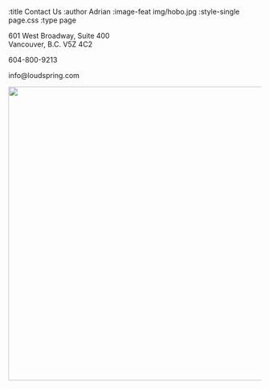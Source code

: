 :title Contact Us
:author Adrian
:image-feat img/hobo.jpg
:style-single page.css
:type page

<p>601 West Broadway, Suite 400<br />
Vancouver, B.C. V5Z 4C2</p>
<p>604-800-9213</p>
<p>info@loudspring.com</p>

<p><a href="http://loudspring.com/wp-content/uploads/2012/01/60/Broadway_Map.jpg"><img class="alignnone size-full wp-image-193" title="601Broadway_Map" src="http://loudspring.com/wp-content/uploads/2012/01/601Broadway_Map.jpg" alt="" width="660" height="585" /></a></p>
			